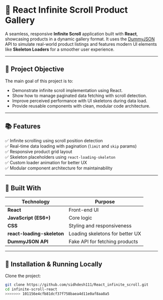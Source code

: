 
# 🛒 React Infinite Scroll Product Gallery

A seamless, responsive **Infinite Scroll** application built with **React**, showcasing products in a dynamic gallery format. It uses the [DummyJSON](https://dummyjson.com/) API to simulate real-world product listings and features modern UI elements like **Skeleton Loaders** for a smoother user experience.

---

## 🎯 Project Objective

The main goal of this project is to:
- Demonstrate infinite scroll implementation using React.
- Show how to manage paginated data fetching with scroll detection.
- Improve perceived performance with UI skeletons during data load.
- Provide reusable components with clean, modular code architecture.

---



## 📚 Features

✅ Infinite scrolling using scroll position detection  
✅ Real-time data loading with pagination (`limit` and `skip` params)  
✅ Responsive product grid layout  
✅ Skeleton placeholders using `react-loading-skeleton`  
✅ Custom loader animation for better UX  
✅ Modular component architecture for maintainability  

---

## 🧱 Built With

| Technology            | Purpose                              |
|-----------------------|--------------------------------------|
| **React**             | Front-end UI                         |
| **JavaScript (ES6+)** | Core logic                           |
| **CSS**               | Styling and responsiveness           |
| **react-loading-skeleton** | Loading skeletons for better UX |
| **DummyJSON API**     | Fake API for fetching products       |

---

## 🧰 Installation & Running Locally

Clone the project:

```bash
git clone https://github.com/sidhdesh111/React_infinite_scroll.git
cd infinite-scroll-react
>>>>>>> 101156e4cfb81dcf37f758baea4d11e0af8aa8a5
